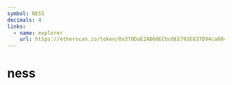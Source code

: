 ```yaml
---
symbol: NESS
decimals: 4
links:
  - name: explorer
    url: https://etherscan.io/token/0x370DaE2AB60ECbc0EE793E837D94ca8040Dd6786
---
```


# ness
